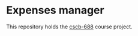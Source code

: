 # Expenses manager

This repository holds the [cscb-688](https://ecatalog.nbu.bg/default.asp?V_Year=2018&YSem=5&Spec_ID=&Mod_ID=&PageShow=coursepresent&P_Menu=courses_part2&Fac_ID=3&M_PHD=0&P_ID=832&TabIndex=1&K_ID=12998&K_TypeID=10&l=0) course project.
